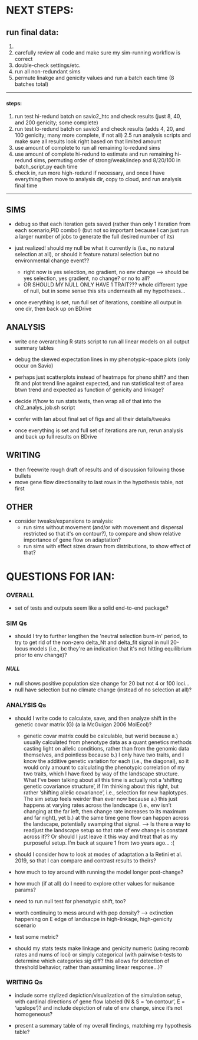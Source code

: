 # NEXT STEPS:

## run final data:
1. 
2. carefully review all code and make sure my sim-running workflow is correct
3. double-check settings/etc.
4. run all non-redundant sims
5. permute linakge and genicity values and run a batch each time (8 batches total)

------------------------------------------------------------------------------
#### steps:
1. run test hi-redund batch on savio2_htc and check results (just 8, 40, and 200 genicity; some complete)
2. run test lo-redund batch on savio3 and check results (adds 4, 20, and 100 genicity; many more complete, if not all)
2.5 run analysis scripts and make sure all results look right based on that limited amount
3. use amount of complete to run all remaining lo-redund sims
4. use amount of complete hi-redund to estimate and run remaining hi-redund sims, permuting order of strong/weak/indep and 8/20/100 in batch_script.py each time
5. check in, run more high-redund if necessary, and once I have everything then move to analysis dir, copy to cloud, and run analysis final time
------------------------------------------------------------------------------

## SIMS
- debug so that each iteration gets saved (rather than only 1 iteration from each scenario,PID combo!) (but not so important because I can just run a larger number of jobs to generate the full desired number of its)

- just realized! should my null be what it currently is (i.e., no natural selection at all), or should it feature natural selection but no environmental change event??
  - right now is yes selection, no gradient, no env change --> should be yes selection, yes gradient, no change? or no to all?
  - OR SHOULD MY NULL ONLY HAVE 1 TRAIT??? whole different type of null, but in some sense this sits underneath all my hypotheses...

- once everything is set, run full set of iterations, combine all output in one dir, then back up on BDrive


## ANALYSIS
- write one overarching R stats script to run all linear models on all output summary tables
- debug the skewed expectation lines in my phenotypic-space plots (only occur on Savio)

- perhaps just scatterplots instead of heatmaps for pheno shift? and then fit and plot trend line against expected, and run statistical test of area btwn trend and expected as function of genicity and linkage?

- decide if/how to run stats tests, then wrap all of that into the ch2_analys_job.sh script

- confer with Ian about final set of figs and all their details/tweaks

- once everything is set and full set of iterations are run, rerun analysis and back up full results on BDrive


## WRITING
- then freewrite rough draft of results and of discussion following those bullets
- move gene flow directionality to last rows in the hypothesis table, not first



## OTHER
- consider tweaks/expansions to analysis:
  - run sims without movement (and/or with movement and dispersal restricted so that it's on contour?), to compare and show relative importance of gene flow on adaptation?
  - run sims with effect sizes drawn from distributions, to show effect of that?


# QUESTIONS FOR IAN:
### OVERALL

- set of tests and outputs seem like a solid end-to-end package?

### SIM Qs

  - should I try to further lengthen the 'neutral selection burn-in' period, to try to get rid of the non-zero delta_Nt and delta_fit signal in null 20-locus models (i.e., bc they're an indication that it's not hitting equilibrium prior to env change)?

##### NULL
  - null shows positive population size change for 20 but not 4 or 100 loci...
  - null have selection but no climate change (instead of no selection at all)?

### ANALYSIS Qs

  - should I write code to calculate, save, and then analyze shift in the genetic covar matrix (G) (a la McGuigan 2006 MolEcol)?
    - genetic covar matrix could be calculable, but werid because a.) usually calculated from phenotype data as a quant genetics methods casting light on allelic conditions, rather than from the genomic data themselves, and pointless because b.) I only have two traits, and I know the additive genetic variation for each (i.e., the diagonal), so it would only amount to calculating the phenotypic correlation of my two traits, which I have fixed by way of the landscape structure. What I’ve been talking about all this time is actually not a ‘shifting genetic covariance structure’, if I’m thinking about this right, but rather ‘shifting allelic covariance’, i.e., selection for new haplotypes. The sim setup feels weirder than ever now because a.) this just happens at varying rates across the landscape (i.e., env isn’t changing at the far left, then change rate increases to its maximum and far right), yet b.) at the same time gene flow can happen across the landscape, potentially swamping that signal.  ⁠⁠—> Is there a way to readjust the landscape setup so that rate of env change is constant across it?? Or should I just leave it this way and treat that as my purposeful setup. I’m back at square 1 from two years ago… :( 

  - should I consider how to look at modes of adaptation a la Retini et al. 2019, so that I can compare and contrast results to theirs?

  - how much to toy around with running the model longer post-change?

  - how much (if at all) do I need to explore other values for nuisance params?

  - need to run null test for phenotypic shift, too?

  - worth continuing to mess around with pop density? --> extinction happening on E edge of landsacpe in high-linkage, high-genicity scenario
  - test some metric?

  - should my stats tests make linkage and genicity numeric (using recomb rates and nums of loci) or simply categorical (with pairwise t-tests to determine which categories sig diff? this allows for detection of threshold behavior, rather than assuming linear response...)?

### WRITING Qs
  - include some stylized depiction/visualization of the simulation setup, with cardinal directions of gene flow labeled (N & S = ‘on contour’, E = ‘upslope’)? and include depiction of rate of env change, since it’s not homogeneous?

  - present a summary table of my overall findings, matching my hypothesis table?
